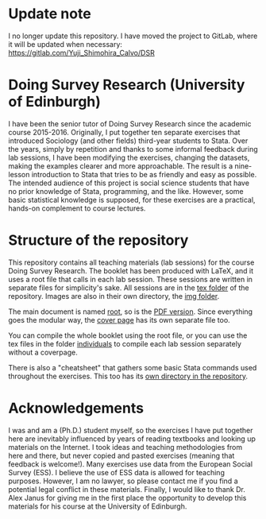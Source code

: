# Update note

I no longer update this repository. I have moved the project to GitLab, where it will be updated when necessary: https://gitlab.com/Yuji_Shimohira_Calvo/DSR

# Doing Survey Research (University of Edinburgh)
I have been the senior tutor of Doing Survey Research since the academic course 2015-2016. Originally, I put together ten separate exercises that introduced Sociology (and other fields) third-year students to Stata. Over the years, simply by repetition and thanks to some informal feedback during lab sessions, I have been modifying the exercises, changing the datasets, making the examples clearer and more approachable. The result is a nine-lesson introduction to Stata that tries to be as friendly and easy as possible. The intended audience of this project is social science students that have no prior knowledge of Stata, programming, and the like. However, some basic statistical knowledge is supposed, for these exercises are a practical, hands-on complement to course lectures. 

# Structure of the repository
This repository contains all teaching materials (lab sessions) for the course Doing Survey Research. The booklet has been produced with LaTeX, and it uses a root file that calls in each lab session. These sessions are written in separate files for simplicity's sake. All sessions are in the [tex folder](https://github.com/Yuji-Shimohira-Calvo/DSR/tree/master/tex) of the repository. Images are also in their own directory, the [img folder](https://github.com/Yuji-Shimohira-Calvo/DSR/tree/master/img).

The main document is named [root](https://github.com/Yuji-Shimohira-Calvo/DSR/blob/master/root.tex), so is the [PDF version](https://github.com/Yuji-Shimohira-Calvo/DSR/blob/master/root.pdf). Since everything goes the modular way, the [cover page](https://github.com/Yuji-Shimohira-Calvo/DSR/blob/master/coverpage.tex) has its own separate file too.

You can compile the whole booklet using the root file, or you can use the tex files in the folder [individuals](https://github.com/Yuji-Shimohira-Calvo/DSR/tree/master/individuals) to compile each lab session separately without a coverpage.

There is also a "cheatsheet" that gathers some basic Stata commands used throughout the exercises. This too has its [own directory in the repository](https://github.com/Yuji-Shimohira-Calvo/DSR/tree/master/Stata_cheatsheet).

# Acknowledgements
I was and am a (Ph.D.) student myself, so the exercises I have put together here are inevitably influenced by years of reading textbooks and looking up materials on the Internet. I took ideas and teaching methodologies from here and there, but never copied and pasted exercises (meaning that feedback is welcome!). Many exercises use data from the European Social Survey (ESS). I believe the use of ESS data is allowed for teaching purposes. However, I am no lawyer, so please contact me if you find a potential legal conflict in these materials. Finally, I would like to thank Dr. Alex Janus for giving me in the first place the opportunity to develop this materials for his course at the University of Edinburgh.
